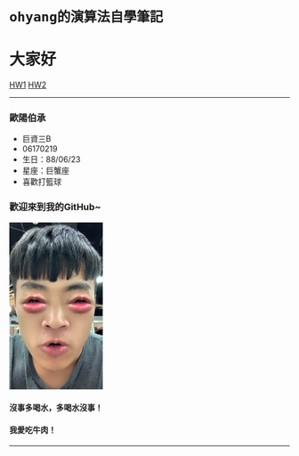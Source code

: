 # `ohyang的演算法自學筆記`
# 大家好

[HW1](https://github.com/dustinoy/ohyang/tree/master/QuickSort)
[HW2](https://github.com/dustinoy/ohyang/tree/master/HW2)

---

### 歐陽伯承
* 巨資三B
* 06170219
* 生日：88/06/23
* 星座：巨蟹座
* 喜歡打籃球
 
### 歡迎來到我的GitHub~

<img src='https://github.com/dustinoy/ohyang/blob/master/Images/%E8%87%AA%E6%8B%8D.jpg' height=300 weight =300>

#### 沒事多喝水，多喝水沒事！
#### 我愛吃牛肉！

---
